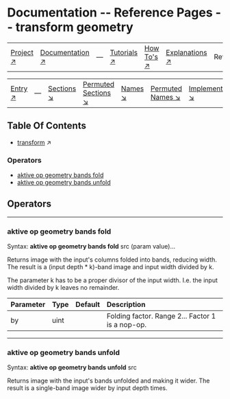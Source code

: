 # Documentation -- Reference Pages -- transform geometry

||||||||
|---|---|---|---|---|---|---|
|[Project ↗](../../README.md)|[Documentation ↗](../index.md)|&mdash;|[Tutorials ↗](../tutorials.md)|[How To's ↗](../howtos.md)|[Explanations ↗](../explanations.md)|References|

||||||||
|---|---|---|---|---|---|---|
|[Entry ↗](index.md)|&mdash;|[Sections ↘](index.md#sectree)|[Permuted Sections ↘](bypsections.md)|[Names ↘](byname.md)|[Permuted Names ↘](bypnames.md)|[Implementations ↘](bylang.md)|

## Table Of Contents

  - [transform](transform.md) ↗


### Operators

 - [aktive op geometry bands fold](#op_geometry_bands_fold)
 - [aktive op geometry bands unfold](#op_geometry_bands_unfold)

## Operators

---
### <a name='op_geometry_bands_fold'></a> aktive op geometry bands fold

Syntax: __aktive op geometry bands fold__ src (param value)...

Returns image with the input's columns folded into bands, reducing width. The result is a (input depth * k)-band image and input width divided by k.

The parameter k has to be a proper divisor of the input width. I.e. the input width divided by k leaves no remainder.

|Parameter|Type|Default|Description|
|:---|:---|:---|:---|
|by|uint||Folding factor. Range 2... Factor 1 is a nop-op.|

---
### <a name='op_geometry_bands_unfold'></a> aktive op geometry bands unfold

Syntax: __aktive op geometry bands unfold__ src

Returns image with the input's bands unfolded and making it wider. The result is a single-band image wider by input depth times.


